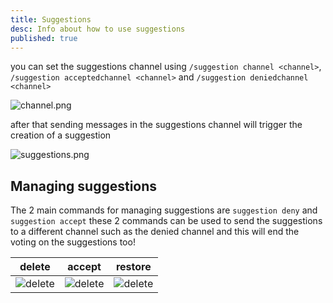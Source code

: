 ```yaml
---
title: Suggestions
desc: Info about how to use suggestions
published: true
---
```


you can set the suggestions channel using `/suggestion channel <channel>`, `/suggestion acceptedchannel <channel>` and `/suggestion deniedchannel <channel>`

![channel.png](/assets/channel.png)

after that sending messages in the suggestions channel will trigger the creation of a suggestion

![suggestions.png](/assets/suggestions.png)

## Managing suggestions

The 2 main commands for managing suggestions are `suggestion deny` and `suggestion accept` these 2 commands can be used to send the suggestions to a different channel such as the denied channel and this will end the voting on the suggestions too!

| delete                        | accept                        | restore                        |
| ----------------------------- | ----------------------------- | ------------------------------ |
| ![delete](/assets/delete.png) | ![delete](/assets/accept.png) | ![delete](/assets/restore.png) |